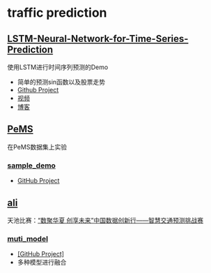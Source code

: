 # traffic prediction

## [LSTM-Neural-Network-for-Time-Series-Prediction](./LSTM-for-Time-Series)
使用LSTM进行时间序列预测的Demo
 - 简单的预测sin函数以及股票走势
 - [Github Project](https://github.com/jaungiers/LSTM-Neural-Network-for-Time-Series-Prediction)
 - [视频](https://www.youtube.com/watch?v=2np77NOdnwk)
 - [博客](http://www.jakob-aungiers.com/articles/a/LSTM-Neural-Network-for-Time-Series-Prediction)

## [PeMS](./PeMS)
在PeMS数据集上实验

### [sample_demo](./PeMS/sample_demo)
 - [GitHub Project](https://github.com/corenel/traffic-prediction)

## [ali](./ali)
天池比赛：[“数聚华夏 创享未来”中国数据创新行——智慧交通预测挑战赛](https://tianchi.aliyun.com/competition/introduction.htm?spm=5176.100150.711.3.1289225e1iuc3S&raceId=231598)

### [muti_model](./ali/muti_model)
 - [[GitHub Project]](https://github.com/sanshanxiashi/tianchi_jiaotong)
 - 多种模型进行融合